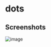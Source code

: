 # dots

## Screenshots
![image](https://github.com/user-attachments/assets/f1dce7fc-1f29-485e-b646-b28a8d6d330e)
